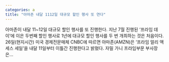 ```yaml
---
categories: a
title: "아마존 내달 1112일 대규모 할인 행사 또 연다"
---
```

 아마존이 내달 11~12일 대규모 할인 행사를 또 진행한다. 지난 7월 진행된 ‘프라임 데이’에 이은 두번째 할인 행사로 1년에 대규모 할인 행사를 두 번 개최하는 것은 처음이다. 26일(현지시간) 미국 경제전문매체 CNBC에 따르면 아마존(AMZN)은 ‘프라임 얼리 액세스 세일’을 내달 11일부터 이틀간 진행한다고 밝혔다. 자밀 가니 프라임부문 부사장은...